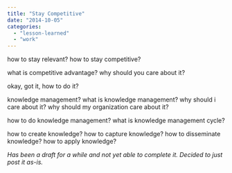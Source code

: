 ```yaml
---
title: "Stay Competitive"
date: "2014-10-05"
categories: 
  - "lesson-learned"
  - "work"
---
```


how to stay relevant? how to stay competitive?

what is competitive advantage? why should you care about it?

okay, got it, how to do it?

knowledge management? what is knowledge management? why should i care about it? why should my organization care about it?

how to do knowledge management? what is knowledge management cycle?

how to create knowledge? how to capture knowledge? how to disseminate knowledge? how to apply knowledge?

_Has been a draft for a while and not yet able to complete it. Decided to just post it as-is._
